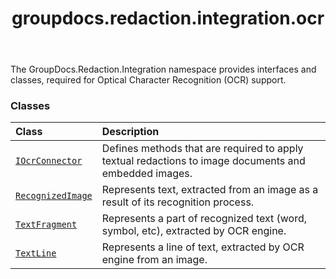 ﻿---
title: groupdocs.redaction.integration.ocr
second_title: GroupDocs.Redaction for Python via .NET API References
description: 
type: docs
weight: 10
url: /groupdocs.redaction.integration.ocr/
is_root: false
---

The GroupDocs.Redaction.Integration namespace provides interfaces and classes, required for Optical Character Recognition (OCR) support.

### Classes
| Class | Description |
| :- | :- |
| [`IOcrConnector`](/redaction/python-net/groupdocs.redaction.integration.ocr/iocrconnector) | Defines methods that are required to apply textual redactions to image documents and embedded images. |
| [`RecognizedImage`](/redaction/python-net/groupdocs.redaction.integration.ocr/recognizedimage) | Represents text, extracted from an image as a result of its recognition process. |
| [`TextFragment`](/redaction/python-net/groupdocs.redaction.integration.ocr/textfragment) | Represents a part of recognized text (word, symbol, etc), extracted by OCR engine. |
| [`TextLine`](/redaction/python-net/groupdocs.redaction.integration.ocr/textline) | Represents a line of text, extracted by OCR engine from an image. |


